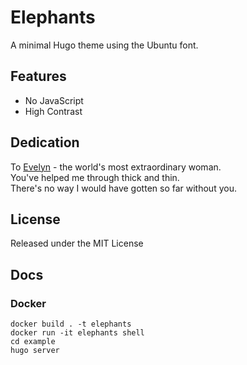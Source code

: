 # Elephants

A minimal Hugo theme using the Ubuntu font.

## Features
* No JavaScript
* High Contrast

## Dedication
To [Evelyn](https://www.evelynyeung.com) - the world's most extraordinary woman.  
You've helped me through thick and thin.  
There's no way I would have gotten so far without you.

## License
Released under the MIT License

## Docs
### Docker
```
docker build . -t elephants
docker run -it elephants shell
cd example
hugo server
```
